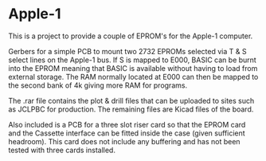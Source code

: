 # Apple-1

This is a project to provide a couple of EPROM's for the Apple-1 computer.

Gerbers for a simple PCB to mount two 2732 EPROMs selected via T & S select lines on the Apple-1 bus. If S is mapped to E000, BASIC can be burnt into the
EPROM meaning that BASIC is available without having to load from external storage.
The RAM normally located at E000 can then be mapped to the second bank of 4k giving more RAM for programs.

The .rar file contains the plot & drill files that can be uploaded to sites such as JCLPBC for production. The remaining files are Kicad files of the board.

Also included is a PCB for a three slot riser card so that the EPROM card and the Cassette interface can be fitted inside the case (given sufficient headroom). This card does not include any buffering and has not been tested with three cards installed.
